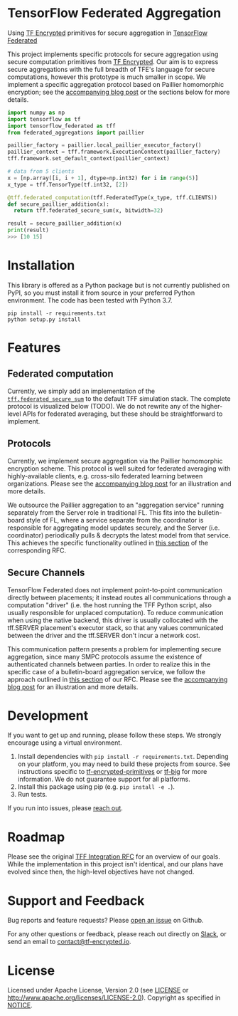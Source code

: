 # TensorFlow Federated Aggregation
Using [TF Encrypted](https://github.com/tf-encrypted/tf-encrypted) primitives for secure aggregation in [TensorFlow Federated](https://github.com/tensorflow/federated)

This project implements specific protocols for secure aggregation using secure computation primitives from [TF Encrypted](https://github.com/tf-encrypted/tf-encrypted). Our aim is to express secure aggregations with the full breadth of TFE's language for secure computations, however this prototype is much smaller in scope. We implement a specific aggregation protocol based on Paillier homomorphic encryption; see the [accompanying blog post](https://medium.com/dropoutlabs/building-secure-aggregation-into-tensorflow-federated-4514fca40cc0) or the sections below for more details.

```python
import numpy as np
import tensorflow as tf
import tensorflow_federated as tff
from federated_aggregations import paillier

paillier_factory = paillier.local_paillier_executor_factory()
paillier_context = tff.framework.ExecutionContext(paillier_factory)
tff.framework.set_default_context(paillier_context)

# data from 5 clients
x = [np.array([i, i + 1], dtype=np.int32) for i in range(5)]
x_type = tff.TensorType(tf.int32, [2])

@tff.federated_computation(tff.FederatedType(x_type, tff.CLIENTS))
def secure_paillier_addition(x):
  return tff.federated_secure_sum(x, bitwidth=32)

result = secure_paillier_addition(x)
print(result)
>>> [10 15]
```

# Installation
This library is offered as a Python package but is not currently published on PyPI, so you must install it from source in your preferred Python environment. The code has been tested with Python 3.7.

```
pip install -r requirements.txt
python setup.py install
```

# Features
## Federated computation
Currently, we simply add an implementation of the [`tff.federated_secure_sum`](https://www.tensorflow.org/federated/api_docs/python/tff/federated_secure_sum) to the default TFF simulation stack. The complete protocol is visualized below (TODO). We do not rewrite any of the higher-level APIs for federated averaging, but these should be straightforward to implement.

## Protocols
Currently, we implement secure aggregation via the Paillier homomorphic encryption scheme. This protocol is well suited for federated averaging with highly-available clients, e.g. cross-silo federated learning between organizations. Please see the [accompanying blog post](https://medium.com/dropoutlabs/building-secure-aggregation-into-tensorflow-federated-4514fca40cc0) for an illustration and more details.

We outsource the Paillier aggregation to an "aggregation service" running separately from the Server role in traditional FL. This fits into the bulletin-board style of FL, where a service separate from the coordinator is responsible for aggregating model updates securely, and the Server (i.e. coordinator) periodically pulls & decrypts the latest model from that service. This achieves the specific functionality outlined in [this section](https://github.com/tf-encrypted/rfcs/tree/master/20190924-tensorflow-federated#specific-encrypted-executors) of the corresponding RFC.

## Secure Channels
TensorFlow Federated does not implement point-to-point communication directly between placements; it instead routes all communications through a computation "driver" (i.e. the host running the TFF Python script, also usually responsible for unplaced computation). To reduce communication when using the native backend, this driver is usually collocated with the tff.SERVER placement's executor stack, so that any values communicated between the driver and the tff.SERVER don't incur a network cost.

This communication pattern presents a problem for implementing secure aggregation, since many SMPC protocols assume the existence of authenticated channels between parties. In order to realize this in the specific case of a bulletin-board aggregation service, we follow the approach outlined in [this section](https://github.com/tf-encrypted/rfcs/tree/master/20190924-tensorflow-federated#network-strategy-and-secure-channels) of our RFC. Please see the [accompanying blog post](https://medium.com/dropoutlabs/building-secure-aggregation-into-tensorflow-federated-4514fca40cc0) for an illustration and more details.

# Development
If you want to get up and running, please follow these steps. We strongly encourage using a virtual environment.
1. Install dependencies with `pip install -r requirements.txt`. Depending on your platform, you may need to build these projects from source. See instructions specific to [tf-encrypted-primitives](https://github.com/tf-encrypted/tf-encrypted/tree/master/primitives) or [tf-big](https://github.com/tf-encrypted/tf-big) for more information. We do not guarantee support for all platforms.
2. Install this package using pip (e.g. `pip install -e .`).
3. Run tests.

If you run into issues, please [reach out](#support-and-feedback).

# Roadmap
Please see the original [TFF Integration RFC](https://github.com/tf-encrypted/rfcs/tree/master/20190924-tensorflow-federated) for an overview of our goals. While the implementation in this project isn't identical, and our plans have evolved since then, the high-level objectives have not changed.

# Support and Feedback
Bug reports and feature requests? Please [open an issue](https://github.com/tf-encrypted/federated-aggregations/issues) on Github.

For any other questions or feedback, please reach out directly on [Slack](https://join.slack.com/t/tf-encrypted/shared_invite/enQtNjI5NjY5NTc0NjczLWM4MTVjOGVmNGFkMWU2MGEzM2Q5ZWFjMTdmZjdmMTM2ZTU4YjJmNTVjYmE1NDAwMDIzMjllZjJjMWNiMTlmZTQ), or send an email to [contact@tf-encrypted.io](mailto:contact@tf-encrypted.io).

# License

Licensed under Apache License, Version 2.0 (see [LICENSE](./LICENSE) or http://www.apache.org/licenses/LICENSE-2.0). Copyright as specified in [NOTICE](./NOTICE).
